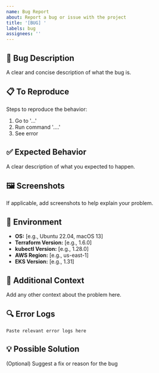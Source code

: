 ```yaml
---
name: Bug Report
about: Report a bug or issue with the project
title: '[BUG] '
labels: bug
assignees: ''
---
```


## 🐛 Bug Description

A clear and concise description of what the bug is.

## 📋 To Reproduce

Steps to reproduce the behavior:

1. Go to '...'
2. Run command '....'
3. See error

## ✅ Expected Behavior

A clear description of what you expected to happen.

## 🖼️ Screenshots

If applicable, add screenshots to help explain your problem.

## 🔧 Environment

- **OS:** [e.g., Ubuntu 22.04, macOS 13]
- **Terraform Version:** [e.g., 1.6.0]
- **kubectl Version:** [e.g., 1.28.0]
- **AWS Region:** [e.g., us-east-1]
- **EKS Version:** [e.g., 1.31]

## 📝 Additional Context

Add any other context about the problem here.

## 🔍 Error Logs

```
Paste relevant error logs here
```

## 💡 Possible Solution

(Optional) Suggest a fix or reason for the bug
